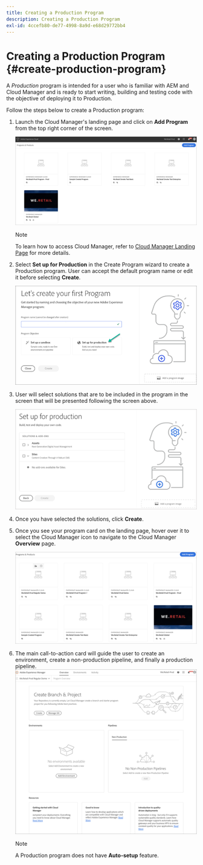 ```yaml
---
title: Creating a Production Program 
description: Creating a Production Program
exl-id: 4ccefb80-de77-4998-8a9d-e68d29772bb4
---
```

# Creating a Production Program {#create-production-program}

A *Production* program is intended for a user who is familiar with AEM and Cloud Manager and is ready to start writing, building and testing code with the objective of deploying it to Production.

Follow the steps below to create a Production program:

1. Launch the Cloud Manager's landing page and click on **Add Program** from the top right corner of the screen.

   ![](assets/first_timelogin1.png) 

   >[!NOTE]
   >To learn how to access Cloud Manager, refer to [Cloud Manager Landing Page](/help/onboarding/what-is-required/navigate-to-cloud-manager.md) for more details.

1. Select **Set up for Production** in the Create Program wizard to create a Production program. User can accept the default program name or edit it before selecting **Create**.

   ![](assets/create-prod1.png)

1. User will select solutions that are to be included in the program in the screen that will be presented following the screen above.


   ![](assets/set-up-prod-2.png)
   
1. Once you have selected the solutions, click **Create**.


1.  Once you see your program card on the landing page, hover over it to select the Cloud Manager icon to navigate to the Cloud Manager **Overview** page. 

    ![](assets/set-up-prod4.png)

1. The main call-to-action card will guide the user to create an environment, create a non-production pipeline, and finally a production pipeline.
   ![](assets/set-up-prod5.png)


    >[!NOTE]
    >
    >A Production program does not have **Auto-setup** feature.
